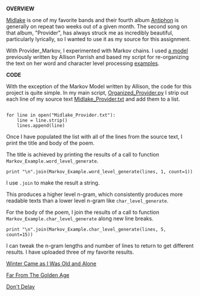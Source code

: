 **OVERVIEW**

[Midlake](https://www.facebook.com/midlakeband/) is one of my favorite bands and their fourth album [Antiphon](http://pitchfork.com/reviews/albums/18696-midlake-antiphon/) is generally on repeat two weeks out of a given month. The second song on that album, "Provider", has always struck me as incredibly beautiful, particularly lyrically, so I wanted to use it as my source for this assignment. 

With Provider_Markov, I experimented with Markov chains. I used [a model](https://github.com/NatePadgett/Provider_Markov/blob/master/Markov_Model.py) previously written by Allison Parrish and based my script for re-organizing the text on her word and character level processing [examples](http://www.decontextualize.com/teaching/rwet/n-grams-and-markov-chains/).

**CODE**

With the exception of the Markov Model written by Allison, the code for this project is quite simple. In my main script, [Organized_Provider.py](https://github.com/NatePadgett/Provider_Markov/blob/master/Organized_Provider.py) I strip out each line of my source text [Midlake_Provider.txt](https://github.com/NatePadgett/Provider_Markov/blob/master/Provider_by_Midlake.txt) and add them to a list. 

```lines = list()

for line in open("Midlake_Provider.txt"):
    line = line.strip()
    lines.append(line)
```
    
Once I have populated the list with all of the lines from the source text, I print the title and body of the poem. 

The title is achieved by printing the results of a call to function `Markov_Example.word_level_generate`. 

```print "\n".join(Markov_Example.word_level_generate(lines, 1, count=1))```

I use `.join` to make the result a string. 

This produces a higher level n-gram, which consistently produces more readable texts than a lower level n-gram like `char_level_generate`. 

For the body of the poem, I join the results of a call to function `Markov_Example.char_level_generate` along new line breaks.

```print "\n".join(Markov_Example.char_level_generate(lines, 5, count=15))```

I can tweak the n-gram lengths and number of lines to return to get different results. I have uploaded three of my favorite results. 

[Winter Came as I Was Old and Alone](https://github.com/NatePadgett/Provider_Markov/blob/master/Winter_came_and_I_was_old_and_alone.txt)

[Far From The Golden Age](https://github.com/NatePadgett/Provider_Markov/blob/master/Far_from_the_golden_age.txt)

[Don't Delay](https://github.com/NatePadgett/Provider_Markov/blob/master/Dont_Delay.txt)

